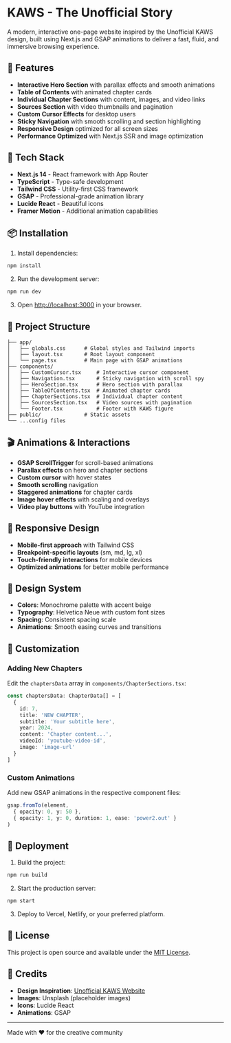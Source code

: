 # KAWS - The Unofficial Story

A modern, interactive one-page website inspired by the Unofficial KAWS design, built using Next.js and GSAP animations to deliver a fast, fluid, and immersive browsing experience.

## 🎨 Features

- **Interactive Hero Section** with parallax effects and smooth animations
- **Table of Contents** with animated chapter cards
- **Individual Chapter Sections** with content, images, and video links
- **Sources Section** with video thumbnails and pagination
- **Custom Cursor Effects** for desktop users
- **Sticky Navigation** with smooth scrolling and section highlighting
- **Responsive Design** optimized for all screen sizes
- **Performance Optimized** with Next.js SSR and image optimization

## 🚀 Tech Stack

- **Next.js 14** - React framework with App Router
- **TypeScript** - Type-safe development
- **Tailwind CSS** - Utility-first CSS framework
- **GSAP** - Professional-grade animation library
- **Lucide React** - Beautiful icons
- **Framer Motion** - Additional animation capabilities

## 📦 Installation

1. Install dependencies:
```bash
npm install
```

2. Run the development server:
```bash
npm run dev
```

3. Open [http://localhost:3000](http://localhost:3000) in your browser.

## 🎯 Project Structure

```
├── app/
│   ├── globals.css      # Global styles and Tailwind imports
│   ├── layout.tsx       # Root layout component
│   └── page.tsx         # Main page with GSAP animations
├── components/
│   ├── CustomCursor.tsx     # Interactive cursor component
│   ├── Navigation.tsx       # Sticky navigation with scroll spy
│   ├── HeroSection.tsx      # Hero section with parallax
│   ├── TableOfContents.tsx  # Animated chapter cards
│   ├── ChapterSections.tsx  # Individual chapter content
│   ├── SourcesSection.tsx   # Video sources with pagination
│   └── Footer.tsx           # Footer with KAWS figure
├── public/              # Static assets
└── ...config files
```

## 🎬 Animations & Interactions

- **GSAP ScrollTrigger** for scroll-based animations
- **Parallax effects** on hero and chapter sections
- **Custom cursor** with hover states
- **Smooth scrolling** navigation
- **Staggered animations** for chapter cards
- **Image hover effects** with scaling and overlays
- **Video play buttons** with YouTube integration

## 📱 Responsive Design

- **Mobile-first approach** with Tailwind CSS
- **Breakpoint-specific layouts** (sm, md, lg, xl)
- **Touch-friendly interactions** for mobile devices
- **Optimized animations** for better mobile performance

## 🎨 Design System

- **Colors**: Monochrome palette with accent beige
- **Typography**: Helvetica Neue with custom font sizes
- **Spacing**: Consistent spacing scale
- **Animations**: Smooth easing curves and transitions

## 🔧 Customization

### Adding New Chapters

Edit the `chaptersData` array in `components/ChapterSections.tsx`:

```typescript
const chaptersData: ChapterData[] = [
  {
    id: 7,
    title: 'NEW CHAPTER',
    subtitle: 'Your subtitle here',
    year: 2024,
    content: 'Chapter content...',
    videoId: 'youtube-video-id',
    image: 'image-url'
  }
]
```

### Custom Animations

Add new GSAP animations in the respective component files:

```typescript
gsap.fromTo(element, 
  { opacity: 0, y: 50 }, 
  { opacity: 1, y: 0, duration: 1, ease: 'power2.out' }
)
```

## 🚀 Deployment

1. Build the project:
```bash
npm run build
```

2. Start the production server:
```bash
npm start
```

3. Deploy to Vercel, Netlify, or your preferred platform.

## 📄 License

This project is open source and available under the [MIT License](LICENSE).

## 🎯 Credits

- **Design Inspiration**: [Unofficial KAWS Website](https://unofficial-kaws.webflow.io/)
- **Images**: Unsplash (placeholder images)
- **Icons**: Lucide React
- **Animations**: GSAP

---

Made with ❤️ for the creative community 
